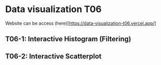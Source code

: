 # Data visualization T06

Website can be access (here)[https://data-visualization-t06.vercel.app/]

## T06-1: Interactive Histogram (Filtering)

## T06-2: Interactive Scatterplot 
